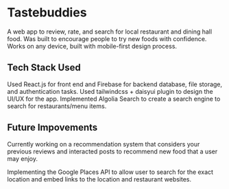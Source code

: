 # Tastebuddies

A web app to review, rate, and search for local restaurant and dining hall food. Was built to encourage people to try new foods with confidence. Works on any device, built with mobile-first design process. 

## Tech Stack Used

Used React.js for front end and Firebase for backend database, file storage, and authentication tasks. Used tailwindcss + daisyui plugin to design the UI/UX for the app. Implemented Algolia Search to create a search engine to search for restaurants/menu items.

## Future Impovements

Currently working on a recommendation system that considers your previous reviews and interacted posts to recommend new food that a user may enjoy. 

Implementing the Google Places API to allow user to search for the exact location and embed links to the location and restaurant websites. 
